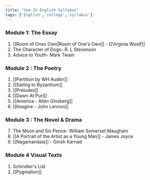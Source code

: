 ```yaml
---
title: "Sem IV English Syllabus"
tags: ['English','college','syllabus']
---
```


### Module 1: The Essay
1.  [[Room of Ones Own|Room of One's Own]]  - [[Virginia Woolf]] 
2. The Character of Dogs- R. L Stevenson
3. Advice to Youth- Mark Twain

### Module 2 : The Poetry
1. [[Partition by WH Auden]] 
2.  [[Sailing to Byzantium]]
3. [[Preludes]]
4. [[Dawn At Puri]]
5.  [[America - Allen Ginsberg]]
6.  [[Imagine - John Lennon]]

### Module 3 : The Novel & Drama
7. The Moon and Six Pence- William Somerset
Maugham
8. [[A Portrait of the Artist as a Young Man]] - James Joyce
9. [[Nagamandala]] - Girish Karnad

### Module 4 Visual Texts
1. Schindler's List
2. [[Pygmalion]] 

